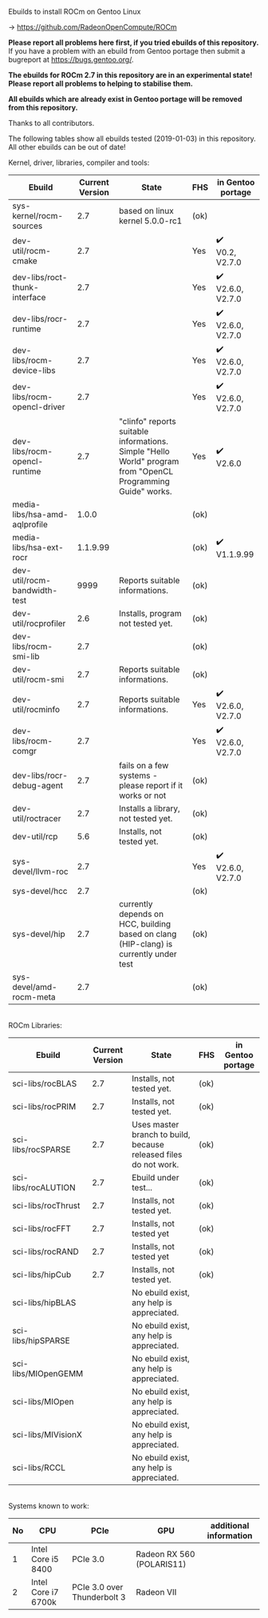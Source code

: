 Ebuilds to install ROCm on Gentoo Linux

-> https://github.com/RadeonOpenCompute/ROCm

**Please report all problems here first, if you tried ebuilds of this repository.**<br>
If you have a problem with an ebuild from Gentoo portage then submit a bugreport at https://bugs.gentoo.org/.

**The ebuilds for ROCm 2.7 in this repository are in an experimental state!**<br>
**Please report all problems to helping to stabilise them.**

**All ebuilds which are already exist in Gentoo portage will be removed from this repository.**

Thanks to all contributors.

The following tables show all ebuilds tested (2019-01-03) in this repository. <br>
All other ebuilds can be out of date!

Kernel, driver, libraries, compiler and tools:

|Ebuild|Current Version|State| FHS | in Gentoo portage| 
|---|---|---|---|---|
|sys-kernel/rocm-sources| 2.7 | based on linux kernel 5.0.0-rc1 | (ok) |  |
|dev-util/rocm-cmake| 2.7 | | Yes | :heavy_check_mark:<br> V0.2, V2.7.0 |
|dev-libs/roct-thunk-interface| 2.7 |  | Yes | :heavy_check_mark:<br> V2.6.0, V2.7.0 |
|dev-libs/rocr-runtime| 2.7 | | Yes | :heavy_check_mark:<br> V2.6.0, V2.7.0 |
|dev-libs/rocm-device-libs | 2.7 | | Yes | :heavy_check_mark:<br> V2.6.0, V2.7.0 |
|dev-libs/rocm-opencl-driver | 2.7 | | Yes | :heavy_check_mark:<br> V2.6.0, V2.7.0 |
|dev-libs/rocm-opencl-runtime| 2.7 | "clinfo" reports suitable informations.<br> Simple "Hello World" program from "OpenCL Programming Guide" works. | Yes | :heavy_check_mark:<br> V2.6.0 |
|media-libs/hsa-amd-aqlprofile| 1.0.0 | | (ok) | |
|media-libs/hsa-ext-rocr| 1.1.9.99 | | (ok) | :heavy_check_mark:<br> V1.1.9.99 |
|dev-util/rocm-bandwidth-test| 9999 | Reports suitable informations. | (ok) |  |
|dev-util/rocprofiler| 2.6 | Installs, program not tested yet. | (ok) | |
|dev-libs/rocm-smi-lib| 2.7 |  | (ok) | |
|dev-util/rocm-smi| 2.7 | Reports suitable informations. | (ok) | |
|dev-util/rocminfo| 2.7 | Reports suitable informations. | Yes | :heavy_check_mark:<br> V2.6.0, V2.7.0 |
|dev-libs/rocm-comgr| 2.7 | | Yes | :heavy_check_mark:<br> V2.6.0, V2.7.0 | 
|dev-libs/rocr-debug-agent | 2.7 | fails on a few systems - please report if it works or not | (ok) | |
|dev-util/roctracer| 2.7 | Installs a library, not tested yet. | (ok) | |
|dev-util/rcp| 5.6 | Installs, not tested yet.  | (ok) | |
|sys-devel/llvm-roc | 2.7 | | Yes |:heavy_check_mark:<br> V2.6.0, V2.7.0 | |
|sys-devel/hcc| 2.7 |  | (ok) | |
|sys-devel/hip| 2.7 | currently depends on HCC, building based on clang (HIP-clang) is currently under test | (ok) | |
|sys-devel/amd-rocm-meta| 2.7 | | (ok) | |

<br>
ROCm Libraries:

|Ebuild|Current Version|State|FHS|in Gentoo portage|
|---|---|---|---|---|
|sci-libs/rocBLAS| 2.7 | Installs, not tested yet. | (ok) | |
|sci-libs/rocPRIM| 2.7 | Installs, not tested yet. | (ok) | |
|sci-libs/rocSPARSE| 2.7 | Uses master branch to build, because released files do not work. | (ok) | |
|sci-libs/rocALUTION| 2.7 | Ebuild under test... | (ok) | |
|sci-libs/rocThrust| 2.7 | Installs, not tested yet. | (ok) | |
|sci-libs/rocFFT| 2.7 | Installs, not tested yet | (ok) | |
|sci-libs/rocRAND| 2.7 | Installs, not tested yet | (ok) |  |
|sci-libs/hipCub | 2.7 | Installs, not tested yet. | (ok)| |
|sci-libs/hipBLAS | | No ebuild exist, any help is appreciated. | | |
|sci-libs/hipSPARSE | | No ebuild exist, any help is appreciated. | | |
|sci-libs/MIOpenGEMM | | No ebuild exist, any help is appreciated.| | |
|sci-libs/MIOpen | | No ebuild exist, any help is appreciated. | | |
|sci-libs/MIVisionX | | No ebuild exist, any help is appreciated. | | |
|sci-libs/RCCL | | No ebuild exist, any help is appreciated. | | |

<br>
Systems known to work:

| No | CPU | PCIe |  GPU | additional information |
|---|---|---|---|---|
| 1 | Intel Core i5 8400 | PCIe 3.0 | Radeon RX 560 (POLARIS11) | |
| 2 | Intel Core i7 6700k | PCIe 3.0 over Thunderbolt 3 | Radeon VII | |
